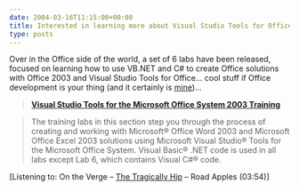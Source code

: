 ```yaml
---
date: 2004-03-16T11:15:00+00:00
title: Interested in learning more about Visual Studio Tools for Office?
type: posts
---
```

Over in the Office side of the world, a set of 6 labs have been released, focused on learning how to use VB.NET and C# to create Office solutions with Office 2003 and Visual Studio Tools for Office... cool stuff if Office development is your thing (and it certainly is [mine](http://www.duncanmackenzie.net/books/))...

> **[Visual Studio Tools for the Microsoft Office System 2003 Training](http://msdn.microsoft.com/library/default.asp?url=/library/en-us/odc_2003_ta/html/odc_landvsto03_tr.asp)**
>

> The training labs in this section step you through the process of creating and working with Microsoft&reg; Office Word 2003 and Microsoft Office Excel 2003 solutions using Microsoft Visual Studio&reg; Tools for the Microsoft Office System. Visual Basic&reg; .NET code is used in all labs except Lab 6, which contains Visual C#&reg; code.


  [Listening to: On the Verge – [The Tragically Hip](https://open.spotify.com/search/The%20Tragically%20Hip/artists) – Road Apples (03:54)]
